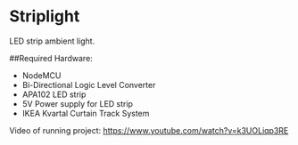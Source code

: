 # Striplight
LED strip ambient light.

##Required Hardware:
- NodeMCU
- Bi-Directional Logic Level Converter
- APA102 LED strip
- 5V Power supply for LED strip
- IKEA Kvartal Curtain Track System

Video of running project: https://www.youtube.com/watch?v=k3UOLiqp3RE



